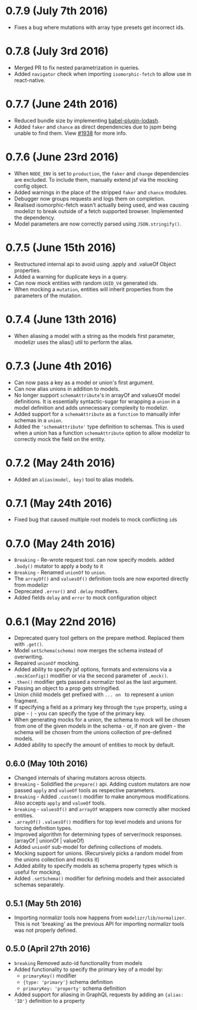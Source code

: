 # 0.7.9 (July 7th 2016)

+ Fixes a bug where mutations with array type presets get incorrect ids.

# 0.7.8 (July 3rd 2016)

+ Merged PR to fix nested parametrization in queries.
+ Added `navigator` check when importing `isomorphic-fetch` to allow use in react-native.

# 0.7.7 (June 24th 2016)

+ Reduced bundle size by implementing [babel-plugin-lodash](https://github.com/lodash/babel-plugin-lodash).
+ Added `faker` and `chance` as direct dependencies due to jspm being unable to find them. View [#1938](https://github.com/jspm/jspm-cli/issues/1938) for more info.

# 0.7.6 (June 23rd 2016)

+ When `NODE_ENV` is set to `production`, the `faker` and `change` dependencies are excluded. To include them, manually extend jsf via the mocking config object.
+ Added warnings in the place of the stripped `faker` and `chance` modules.
+ Debugger now groups requests and logs them on completion.
+ Realised isomorphic-fetch wasn't actually being used, and was causing modelizr to break outside of a fetch supported browser. Implemented the dependency.
+ Model parameters are now correctly parsed using `JSON.stringify()`.

# 0.7.5 (June 15th 2016)

+ Restructured internal api to avoid using .apply and .valueOf Object properties.
+ Added a warning for duplicate keys in a query.
+ Can now mock entities with random `UUID_V4` generated ids.
+ When mocking a `mutation`, entities will inherit properties from the parameters of the mutation.

# 0.7.4 (June 13th 2016)

+ When aliasing a model with a string as the models first parameter, modelizr uses the alias() util to perform the alias.

# 0.7.3 (June 4th 2016)

+ Can now pass a key as a model or union's first argument.
+ Can now alias unions in addition to models.
+ No longer support `schemaAttribute`'s in arrayOf and valuesOf model definitions. It is essentially syntactic-sugar for wrapping a `union` in a model definition and adds unnecessary
complexity to modelizr.
+ Added support for a `schemaAttribute` as a `function` to manually infer schemas in a `union`.
+ Added the `'schemaAttribute'` type definition to schemas. This is used when a union has a function `schemaAttribute` option to allow modelizr to correctly mock the field on the entity.

# 0.7.2 (May 24th 2016)

+ Added an `alias(model, key)` tool to alias models.

# 0.7.1 (May 24th 2016)

+ Fixed bug that caused multiple root models to mock conflicting `id`s

# 0.7.0 (May 24th 2016)

+ `Breaking` - Re-wrote request tool. can now specify models. added `.body()` mutator to apply a body to it
+ `Breaking` - Renamed `unionOf` to `union`.
+ The `arrayOf()` and `valuesOf()` definition tools are now exported directly from modelizr
+ Deprecated `.error()` and `.delay` modifiers.
+ Added fields `delay` and `error` to mock configuration object

# 0.6.1 (May 22nd 2016)

+ Deprecated query tool getters on the prepare method. Replaced them with `.get()`.
+ Model `setSchema(schema)` now merges the schema instead of overwriting.
+ Repaired `unionOf` mocking.
+ Added ability to specify jsf options, formats and extensions via a `.mockConfig()` modifier or via the second parameter of `.mock()`.
+ `.then()` modifier gets passed a normalizr tool as the last argument.
+ Passing an object to a prop gets stringified.
+ Union child models get prefixed with `... on ` to represent a union fragment.
+ If specifying a field as a primary key through the `type` property, using a pipe - `|` - you can specify the type of the primary key.
+ When generating mocks for a union, the schema to mock will be chosen from one of the given models in the schema - or, if non are given - the
schema will be chosen from the unions collection of pre-defined models.
+ Added ability to specify the amount of entities to mock by default.

## 0.6.0 (May 10th 2016)

+ Changed internals of sharing mutators across objects.
+ `Breaking` - Solidified the `prepare()` api. Adding custom mutators are now passed `apply` and `valueOf` tools as respective parameters.
+ `Breaking` - Added `.custom()` modifier to make anonymous modifications. Also accepts `apply` and `valueOf` tools.
+ `breaking` - `valuesOf()` and `arrayOf` wrappers now correctly alter mocked entities.
+ `.arrayOf()` `.valuesOf()` modifiers for top level models and unions for forcing definition types.
+ Improved algorithm for determining types of server/mock responses. (arrayOf | unionOf | valueOf)
+ Added `unionOf` sub-model for defining collections of models.
+ Mocking support for unions. (Recursively picks a random model from the unions collection and mocks it)
+ Added ability to specify models as schema property types which is useful for mocking.
+ Added `.setSchema()` modifier for defining models and their associated schemas separately.

## 0.5.1 (May 5th 2016)

+ Importing normalizr tools now happens from `modelizr/lib/normalizer`. This is not 'breaking' as
the previous API for importing normalizr tools was not properly defined.

## 0.5.0 (April 27th 2016)

+ `breaking` Removed auto-id functionality from models
+ Added functionality to specify the primary key of a model by:
    + `primaryKey()` modifier
    + `{type: 'primary'}` schema definition
    + `primaryKey: 'property'` schema definition
+ Added support for aliasing in GraphQL requests by adding an `{alias: 'ID'}` definition to a property